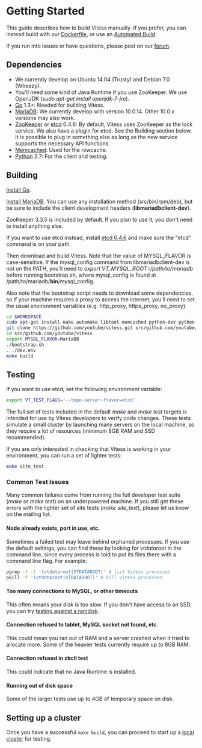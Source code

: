 # Getting Started

This guide describes how to build Vitess manually.
If you prefer, you can instead build with our
[Dockerfile](https://github.com/youtube/vitess/blob/master/Dockerfile),
or use an
[Automated Build](https://registry.hub.docker.com/repos/vitess/).

If you run into issues or have questions, please post on our
[forum](https://groups.google.com/forum/#!forum/vitess).

## Dependencies

* We currently develop on Ubuntu 14.04 (Trusty) and Debian 7.0 (Wheezy).
* You'll need some kind of Java Runtime if you use ZooKeeper.
  We use OpenJDK (*sudo apt-get install openjdk-7-jre*).
* [Go](http://golang.org) 1.3+: Needed for building Vitess.
* [MariaDB](https://mariadb.org/): We currently develop with version 10.0.14.
  Other 10.0.x versions may also work.
* [ZooKeeper](http://zookeeper.apache.org/)
  or [etcd](https://github.com/coreos/etcd) 0.4.6:
  By default, Vitess uses ZooKeeper as the lock service.
  We also have a plugin for etcd. See the Building section below.
  It is possible to plug in something else as long as the new service supports
  the necessary API functions.
* [Memcached](http://memcached.org): Used for the rowcache.
* [Python](http://python.org) 2.7: For the client and testing.

## Building

[Install Go](http://golang.org/doc/install).

[Install MariaDB](https://downloads.mariadb.org/).
You can use any installation method (src/bin/rpm/deb),
but be sure to include the client development headers (**libmariadbclient-dev**).

ZooKeeper 3.3.5 is included by default. If you plan to use it, you don't need
to install anything else.

If you want to use etcd instead, install
[etcd 0.4.6](https://github.com/coreos/etcd/releases/tag/v0.4.6)
and make sure the "etcd" command is on your path.

Then download and build Vitess. Note that the value of MYSQL_FLAVOR is case-sensitive.
If the mysql_config command from libmariadbclient-dev is not on the PATH,
you'll need to *export VT_MYSQL_ROOT=/path/to/mariadb* before running bootstrap.sh,
where mysql_config is found at /path/to/mariadb/**bin**/mysql_config.

Also note that the bootstrap script needs to download some dependencies,
so if your machine requires a proxy to access the internet, you'll need to
set the usual environment variables (e.g. http_proxy, https_proxy, no_proxy).

``` sh
cd $WORKSPACE
sudo apt-get install make automake libtool memcached python-dev python-mysqldb libssl-dev g++ mercurial git pkg-config bison curl unzip
git clone https://github.com/youtube/vitess.git src/github.com/youtube/vitess
cd src/github.com/youtube/vitess
export MYSQL_FLAVOR=MariaDB
./bootstrap.sh
. ./dev.env
make build
```

## Testing

If you want to use etcd, set the following environment variable:

``` sh
export VT_TEST_FLAGS='--topo-server-flavor=etcd'
```

The full set of tests included in the default _make_ and _make test_ targets
is intended for use by Vitess developers to verify code changes.
These tests simulate a small cluster by launching many servers on the local
machine, so they require a lot of resources (minimum 8GB RAM and SSD recommended).

If you are only interested in checking that Vitess is working in your
environment, you can run a set of lighter tests:

``` sh
make site_test
```

### Common Test Issues

Many common failures come from running the full developer test suite
(_make_ or _make test_) on an underpowered machine. If you still get
these errors with the lighter set of site tests (*make site_test*),
please let us know on the mailing list.

#### Node already exists, port in use, etc.

Sometimes a failed test may leave behind orphaned processes.
If you use the default settings, you can find these by looking for
*vtdataroot* in the command line, since every process is told to put
its files there with a command line flag. For example:

``` sh
pgrep -f -l '(vtdataroot|VTDATAROOT)' # list Vitess processes
pkill -f '(vtdataroot|VTDATAROOT)' # kill Vitess processes
```

#### Too many connections to MySQL, or other timeouts

This often means your disk is too slow. If you don't have access to an SSD,
you can try [testing against a ramdisk](TestingOnARamDisk.md).

#### Connection refused to tablet, MySQL socket not found, etc.

This could mean you ran out of RAM and a server crashed when it tried to allocate more.
Some of the heavier tests currently require up to 8GB RAM.

#### Connection refused in zkctl test

This could indicate that no Java Runtime is installed.

#### Running out of disk space

Some of the larger tests use up to 4GB of temporary space on disk.

## Setting up a cluster

Once you have a successful `make build`, you can proceed to start up a
[local cluster](https://github.com/youtube/vitess/tree/master/examples/local)
for testing.
